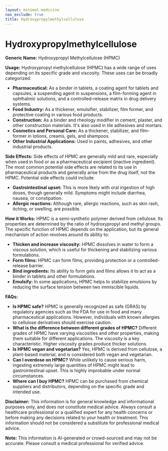 ```yaml
---
layout: minimal-medicine
nav_exclude: true
title: Hydroxypropylmethylcellulose
---
```


# Hydroxypropylmethylcellulose

**Generic Name:** Hydroxypropyl Methylcellulose (HPMC)

**Usage:** Hydroxypropyl methylcellulose (HPMC) has a wide range of uses depending on its specific grade and viscosity.  These uses can be broadly categorized:

* **Pharmaceutical:**  As a binder in tablets, a coating agent for tablets and capsules, a suspending agent in suspensions, a film-forming agent in ophthalmic solutions, and a controlled-release matrix in drug delivery systems.
* **Food Industry:** As a thickener, emulsifier, stabilizer, film former, and protective coating in various food products.
* **Construction:**  As a binder and rheology modifier in cement, plaster, and other construction materials.  It's also used in tile adhesives and mortars.
* **Cosmetics and Personal Care:** As a thickener, stabilizer, and film-former in lotions, creams, gels, and shampoos.
* **Other Industrial Applications:** Used in paints, adhesives, and other industrial products.


**Side Effects:**  Side effects of HPMC are generally mild and rare, especially when used in food or as a pharmaceutical excipient (inactive ingredient).  The most common potential side effects are related to its use in pharmaceutical products and generally arise from the drug itself, not the HPMC.  Potential side effects could include:

* **Gastrointestinal upset:**  This is more likely with oral ingestion of high doses, though generally mild. Symptoms might include diarrhea, nausea, or constipation.
* **Allergic reactions:** Although rare, allergic reactions, such as skin rash, itching, or swelling, are possible.


**How it Works:** HPMC is a semi-synthetic polymer derived from cellulose.  Its properties are determined by the ratio of hydroxypropyl and methyl groups. The specific function of HPMC depends on the application, but its general mechanism of action revolves around its ability to:

* **Thicken and increase viscosity:**  HPMC dissolves in water to form a viscous solution, which is useful for thickening and stabilizing various formulations.
* **Form films:** HPMC can form films, providing protection or a controlled-release barrier.
* **Bind ingredients:** Its ability to form gels and films allows it to act as a binder in tablets and other formulations.
* **Emulsify:**  In some applications, HPMC helps to stabilize emulsions by reducing the surface tension between two immiscible liquids.


**FAQs:**

* **Is HPMC safe?**  HPMC is generally recognized as safe (GRAS) by regulatory agencies such as the FDA for use in food and many pharmaceutical applications. However, individuals with known allergies to cellulose derivatives should exercise caution.
* **What is the difference between different grades of HPMC?** Different grades of HPMC have varying viscosities and other properties, making them suitable for different applications. The viscosity is a key characteristic.  Higher viscosity grades produce thicker solutions.
* **Is HPMC vegan and vegetarian?** Yes, HPMC is derived from cellulose, a plant-based material, and is considered both vegan and vegetarian.
* **Can I overdose on HPMC?**  While unlikely to cause serious harm, ingesting extremely large quantities of HPMC might lead to gastrointestinal upset.  This is highly improbable under normal circumstances.
* **Where can I buy HPMC?**  HPMC can be purchased from chemical suppliers and distributors, depending on the specific grade and intended use.



**Disclaimer:** This information is for general knowledge and informational purposes only, and does not constitute medical advice. Always consult a healthcare professional or a qualified expert for any health concerns or before making any decisions related to your health or treatment.  This information should not be considered a substitute for professional medical advice.


**Note:** This information is AI-generated or crowd-sourced and may not be accurate. Please consult a medical professional for verified advice.